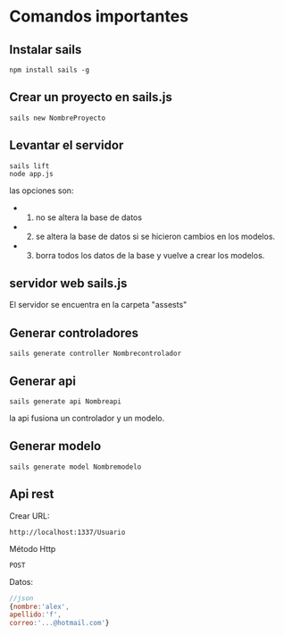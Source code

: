 # Comandos importantes

## Instalar sails

```
npm install sails -g
```

## Crear un proyecto en sails.js

```
sails new NombreProyecto
```
## Levantar el servidor
```
sails lift
node app.js
```
las opciones son:
- 1. no se altera la base de datos
- 2. se altera la base de datos si se hicieron cambios en los modelos.
- 3. borra todos los datos de la base y vuelve a crear los modelos.

## servidor web sails.js
El servidor se encuentra en la carpeta "assests"

## Generar controladores
```
sails generate controller Nombrecontrolador
```
## Generar api
```
sails generate api Nombreapi
```
la api fusiona un controlador y un modelo.

## Generar modelo
```
sails generate model Nombremodelo
```
## Api rest

Crear
URL:
```
http://localhost:1337/Usuario
```
Método Http
```
POST
```

Datos:
```javascript
//json
{nombre:'alex',
apellido:'f',
correo:'...@hotmail.com'}
```
